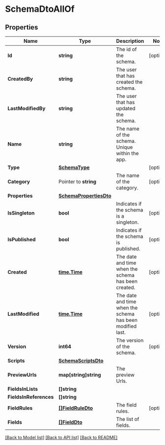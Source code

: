 # SchemaDtoAllOf

## Properties

Name | Type | Description | Notes
------------ | ------------- | ------------- | -------------
**Id** | **string** | The id of the schema. | [optional] 
**CreatedBy** | **string** | The user that has created the schema. | 
**LastModifiedBy** | **string** | The user that has updated the schema. | 
**Name** | **string** | The name of the schema. Unique within the app. | 
**Type** | [**SchemaType**](SchemaType.md) |  | [optional] 
**Category** | Pointer to **string** | The name of the category. | [optional] 
**Properties** | [**SchemaPropertiesDto**](SchemaPropertiesDto.md) |  | 
**IsSingleton** | **bool** | Indicates if the schema is a singleton. | [optional] 
**IsPublished** | **bool** | Indicates if the schema is published. | [optional] 
**Created** | [**time.Time**](time.Time.md) | The date and time when the schema has been created. | [optional] 
**LastModified** | [**time.Time**](time.Time.md) | The date and time when the schema has been modified last. | [optional] 
**Version** | **int64** | The version of the schema. | [optional] 
**Scripts** | [**SchemaScriptsDto**](SchemaScriptsDto.md) |  | 
**PreviewUrls** | **map[string]string** | The preview Urls. | 
**FieldsInLists** | **[]string** |  | 
**FieldsInReferences** | **[]string** |  | 
**FieldRules** | [**[]FieldRuleDto**](FieldRuleDto.md) | The field rules. | [optional] 
**Fields** | [**[]FieldDto**](FieldDto.md) | The list of fields. | 

[[Back to Model list]](../README.md#documentation-for-models) [[Back to API list]](../README.md#documentation-for-api-endpoints) [[Back to README]](../README.md)


